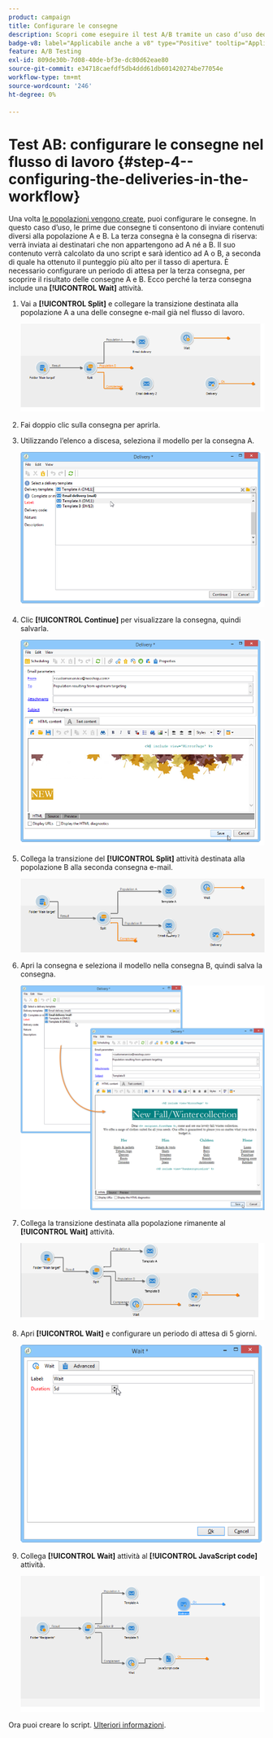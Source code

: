 ```yaml
---
product: campaign
title: Configurare le consegne
description: Scopri come eseguire il test A/B tramite un caso d’uso dedicato
badge-v8: label="Applicabile anche a v8" type="Positive" tooltip="Applicabile anche a Campaign v8"
feature: A/B Testing
exl-id: 809de30b-7d08-40de-bf3e-dc80d62eae80
source-git-commit: e34718caefdf5db4ddd61db601420274be77054e
workflow-type: tm+mt
source-wordcount: '246'
ht-degree: 0%

---
```


# Test AB: configurare le consegne nel flusso di lavoro {#step-4--configuring-the-deliveries-in-the-workflow}

Una volta [le popolazioni vengono create](a-b-testing-uc-population-samples.md), puoi configurare le consegne. In questo caso d’uso, le prime due consegne ti consentono di inviare contenuti diversi alla popolazione A e B. La terza consegna è la consegna di riserva: verrà inviata ai destinatari che non appartengono ad A né a B. Il suo contenuto verrà calcolato da uno script e sarà identico ad A o B, a seconda di quale ha ottenuto il punteggio più alto per il tasso di apertura. È necessario configurare un periodo di attesa per la terza consegna, per scoprire il risultato delle consegne A e B. Ecco perché la terza consegna include una **[!UICONTROL Wait]** attività.

1. Vai a **[!UICONTROL Split]** e collegare la transizione destinata alla popolazione A a una delle consegne e-mail già nel flusso di lavoro.

   ![](assets/use_case_abtesting_createdeliveries_001.png)

1. Fai doppio clic sulla consegna per aprirla.
1. Utilizzando l’elenco a discesa, seleziona il modello per la consegna A.

   ![](assets/use_case_abtesting_createdeliveries_003.png)

1. Clic **[!UICONTROL Continue]** per visualizzare la consegna, quindi salvarla.

   ![](assets/use_case_abtesting_createdeliveries_002.png)

1. Collega la transizione del **[!UICONTROL Split]** attività destinata alla popolazione B alla seconda consegna e-mail.

   ![](assets/use_case_abtesting_createdeliveries_004.png)

1. Apri la consegna e seleziona il modello nella consegna B, quindi salva la consegna.

   ![](assets/use_case_abtesting_createdeliveries_005.png)

1. Collega la transizione destinata alla popolazione rimanente al **[!UICONTROL Wait]** attività.

   ![](assets/use_case_abtesting_createdeliveries_006.png)

1. Apri **[!UICONTROL Wait]** e configurare un periodo di attesa di 5 giorni.

   ![](assets/use_case_abtesting_createdeliveries_007.png)

1. Collega **[!UICONTROL Wait]** attività al **[!UICONTROL JavaScript code]** attività.

   ![](assets/use_case_abtesting_createdeliveries_008.png)

Ora puoi creare lo script. [Ulteriori informazioni](a-b-testing-uc-script.md).

